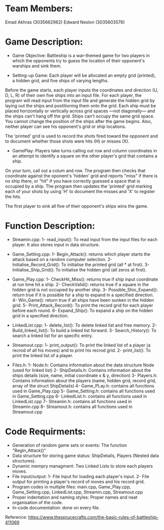 # Team Members:
Emad Akhras (3035662962)     Edward Neslon (3035603576)

# Game Description:

* Game Objective:
Battleship is a war-themed game for two players in which the opponents try to guess the location of their opponent's warships and sink them. 

* Setting-up Game:
Each player will be allocated an empty grid (printed), a hidden grid, and five ships of varying lengths.

Before the game starts, each player inputs the coordinates and direction (U, D, L, R) of their own five ships into an input file. For each player, the program will read input from the input file and generate the hidden grid by laying out the ships and postitioning them onto the grid. Each ship must be placed horizontally or vertically across grid spaces —not diagonally— and the ships can't hang off the grid. Ships can't occupy the same grid space. You cannot change the position of the ships after the game begins. Also, neither player can see his opponent's grid or ship locations.

The 'printed' grid is used to record the shots fired toward the opponent and to document whether those shots were hits (H) or misses (X).

* GamePlay:
Players take turns calling out row and column coordinates in an attempt to identify a square on the other player's grid that contains a ship. 

On your turn, call out a colum and row. The program then checks that coordinate against the oponent's 'hidden' grid and reports "miss" if there is no ship there, or "hit" if you have correctly guessed a space that is occupied by a ship. The program then updates the 'printed' grid marking each of your shots by using 'H' to document the misses and 'X' to register the hits.

The first player to sink all five of their opponent's ships wins the game.


# Function Description:
* Streamin.cpp:
1- read_input(): To read input from the input files for each player. It also stores input in data structure. 

* Game_Setting.cpp:
1- Begin_Attack(): returns which player starts the attack based on a random computer selection. 
2- Initialise_Record_Grid(): To initialise the printed grid (all * at first).
3- Initialise_Ship_Grid(): To initialise the hidden grid (all zeros at first).

* Game_Play.cpp:
1- CheckHit_Miss(): returns true if ship input coordinate at run time hit a ship.
2- CheckValid(): returns true if a square in the hidden grid is not occupied by another ship. 
3- Possible_Shio_Expand(): return true if it is possible for a ship to expand in a specified direction.
4- Win_Game(): return true if all ships have been sunken in the hidden grid.
5- Print_Attack_Record(): To print the record grid for each player before each round.
6- Expand_Ship(): To expand a ship on the hidden grid in a specified direction.

* LinkedList.cpp:
1- delete_list(): To delete linked list and free memory.
2- Build_linked_list(): To build a linked list forward. 
3- Search_History(): To search a linked list for an specific entry. 

* Streamout.cpp:
1- print_output(): To print the linked list of a player (a recrod of all his moves) and to print his recrod grid.
2- print_list(): To print the linked list of a player.

* Files.h:
1- Node.h: Contains information about the data structure Node (used for linked list)
2- ShipDetails.h: Contains information about the ships details (size, name, initial coordinate x & y, direction)
3- Players.h: Contains information about the players (name, hidden grid, record grid, array of the struct ShipDetails)
4- Game_PLay.h: contains all functions used in Game_Play.cpp
5- Game_Setting.h: contains all functions used in Game_Setting.cpp
6- LinkedList.h: contains all functions used in LinkedList.cpp
7- Streamin.h: contains all functions used in Streamin.cpp
8- Streamout.h: contains all functions used in Streamout.cpp

# Code Requirments:
* Generation of random game sets or events: The function "Begin_Attack()"
* Data structure for storing game status: ShipDetails, Players (Nested data structures).
* Dynamic mempry managment: Two Linked Lists to store each players moves.  
* File input/output: 
1- File input for loading each player's input. 
2- File output for printing a player's record of moves and his record grid. 
* Program codes in multiple files: main.cpp, Game_Play.cpp, Game_Setting.cpp, LinkedList.cpp, Streamin.cpp, Streamout.cpp
* Proper indentation and naming styles: Proper names and neat organisation of the code.
* In-code documentation: done on every file.

Reference: https://www.thesprucecrafts.com/the-basic-rules-of-battleship-411069 
